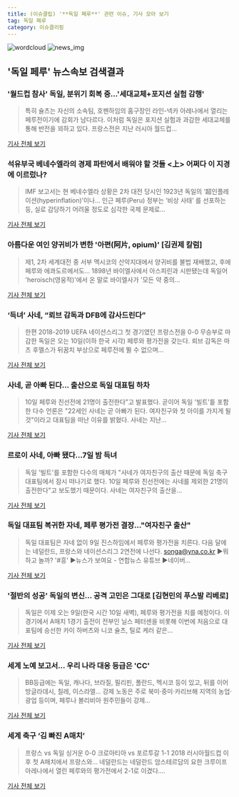 ```yaml
---
title: (이슈클립) '**독일 페루**' 관련 이슈, 기사 모아 보기
tag: 독일 페루
category: 이슈클리핑
---
```

![wordcloud](https://s3.ap-northeast-2.amazonaws.com/lyrics101-wordcloud/2018-09-10-1536519244.png)
![news_img](https://user-images.githubusercontent.com/42597476/44507050-1206f400-a6e4-11e8-8d98-7ffbfebb353f.png)
## **'**독일 페루**'** 뉴스속보 검색결과
### '월드컵 참사' 독일, 분위기 회복 중...'세대교체+포지션 실험 감행'

>특히 슐츠는 자신의 소속팀, 호펜하임의 홈구장인 라인-넥카 아레나에서 열리는 페루전이기에 감회가 남다르다. 이처럼 독일은 포지션 실험과 과감한 세대교체를 통해 반전을 꾀하고 있다. 프랑스전은 지난 러시아 월드컵...

<a href="http://www.interfootball.co.kr/news/articleView.html?idxno=239402" target="_blank">기사 전체 보기</a>

### 석유부국 베네수엘라의 경제 파탄에서 배워야 할 것들 <上> 어쩌다 이 지경에 이르렀나?

>IMF 보고서는 현 베네수엘라 상황은 2차 대전 당시인 1923년 독일의 ‘超인플레이션(hyperinflation)’이나... 인근 페루(Peru) 정부는 ‘비상 사태’ 를 선포하는 등, 실로 감당하기 어려울 정도로 심각한 국제 문제로...

<a href="http://www.ifs.or.kr/bbs/board.php?bo_table=News&wr_id=841" target="_blank">기사 전체 보기</a>

### 아름다운 여인 양귀비가 변한 '아편(阿片, opium)' [김권제 칼럼]

>제1, 2차 세계대전 중 서부 멕시코의 산악지대에서 양귀비를 불법 재배했고, 후에 페루와 에콰도르에서도... 1898년 바이엘사에서 아스피린과 시판됐는데 독일어 'heroisch(영웅적)'에서 온 말로 바이엘사가 '모든 약 중의...

<a href="http://www.mediafine.co.kr/news/articleView.html?idxno=5638" target="_blank">기사 전체 보기</a>

### ‘득녀’ 사네, “뢰브 감독과 DFB에 감사드린다”

>한편 2018-2019 UEFA 네이션스리그 첫 경기였던 프랑스전을 0-0 무승부로 마감한 독일은 오는 10일(이하 한국 시각) 페루와 평가전을 갖는다. 뢰브 감독은 마츠 후멜스가 뒤꿈치 부상으로 페루전에 뛸 수 없으며...

<a href="http://www.besteleven.com/National/news_world_01_view.asp?iBoard=57&iIDX=113125" target="_blank">기사 전체 보기</a>

### 사네, 곧 아빠 된다... 출산으로 독일 대표팀 하차

>10일 페루와 친선전에 21명이 출전한다”고 발표했다. 곧이어 독일 '빌트'틑 포함한 다수 언론은 "22세인 사네는 곧 아빠가 된다. 여자친구와 첫 아이를 가지게 될 것"이라고 대표팀을 떠난 이유를 밝혔다. 사네는 지난...

<a href="http://www.sportalkorea.com/news/view.php?gisa_uniq=2018090723544802&section_code=20&cp=se&gomb=1" target="_blank">기사 전체 보기</a>

### 르로이 사네, 아빠 됐다...7일 밤 득녀

>독일 '빌트'를 포함한 다수의 매체가 "사네가 여자친구의 출산 때문에 독일 축구대표팀에서 잠시 떠나기로 했다. 10일 페루와 친선전에는 사네를 제외한 21명이 출전한다"고 보도했기 때문이다. 사네는 여자친구의 출산을...

<a href="http://www.interfootball.co.kr/news/articleView.html?idxno=239297" target="_blank">기사 전체 보기</a>

### 독일 대표팀 복귀한 자네, 페루 평가전 결장…"여자친구 출산"

>독일 대표팀은 자네 없이 9일 진스하임에서 페루와 평가전을 치른다. 다음 달에는 네덜란드, 프랑스와 네이션스리그 2연전에 나선다. songa@yna.co.kr ▶뭐하고 놀까? '#흥' ▶뉴스가 보여요 - 연합뉴스 유튜브 ▶네이버...

<a href="http://app.yonhapnews.co.kr/YNA/Basic/SNS/r.aspx?c=AKR20180908026300007&did=1195m" target="_blank">기사 전체 보기</a>

### '절반의 성공' 독일의 변신... 공격 고민은 그대로 [김현민의 푸스발 리베로]

>독일은 이제 오는 9일(한국 시간 10일 새벽), 페루와 평가전을 치를 예정이다. 이 경기에서 A매치 1경기 출전이 전부인 닐스 페터센을 비롯해 이번에 처음으로 대표팀에 승선한 카이 하버츠와 니코 슐츠, 틸로 케러 같은...

<a href="http://www.goal.com/kr/%EA%B2%BD%EA%B8%B0/a/%EB%A6%AC%ED%8F%AC%ED%8A%B8/cscy99uqpv172f2igmld7tka" target="_blank">기사 전체 보기</a>

### 세계 노예 보고서… 우리 나라 대응 등급은 'CC'

>BB등급에는 독일, 캐나다, 브라질, 필리핀, 폴란드, 멕시코 등이 있고, 뒤를 이어 방글라데시, 칠레, 이스라엘... 강제 노동은 주로 북미·중미·카리브해 지역의 농업·광업 등이며, 페루나 볼리비아 원주민들이 강제...

<a href="http://news.chosun.com/site/data/html_dir/2017/12/20/2017122001769.html?utm_source=naver&utm_medium=original&utm_campaign=news" target="_blank">기사 전체 보기</a>

### 세계 축구 ‘김 빠진 A매치’

>프랑스 vs 독일 싱거운 0-0 크로아티아 vs 포르투갈 1-1 2018 러시아월드컵 이후 첫 A매치에서 프랑스와... 네덜란드는 네덜란드 암스테르담의 요한 크루이프 아레나에서 열린 페루와의 평가전에서 2-1로 이겼다....

<a href="http://www.munhwa.com/news/view.html?no=2018090701032039321002" target="_blank">기사 전체 보기</a>


